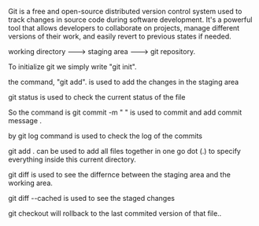 Git is a free and open-source distributed version control system used to track changes in source code during software development. It's a powerful tool that allows developers to collaborate on projects, manage different versions of their work, and easily revert to previous states if needed.

working directory ---> staging area ---> git repository.



To initialize git we simply write "git init".

the command, "git add". is used to add the changes in the staging area

git status is used to check the current status of the file

So the command is git commit -m " " is used to commit and add commit message .

by git log command is used to check the log of the commits

git add .  can be used to add all files together in one go 
dot (.) to specify everything inside this current directory.

git diff <file name> is used to see the differnce between the staging area and the working area.

git diff --cached <file name> is used to see the staged changes

git checkout<file name> will rollback to the last commited version of that file..